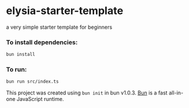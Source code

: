 # elysia-starter-template
a very simple starter template for beginners

### To install dependencies:

```bash
bun install
```

### To run:

```bash
bun run src/index.ts
```

This project was created using `bun init` in bun v1.0.3. [Bun](https://bun.sh) is a fast all-in-one JavaScript runtime.
